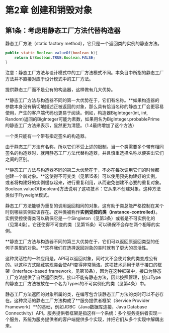 # 第2章 创建和销毁对象

## 第1条：考虑用静态工厂方法代替构造器

静态工厂方法（static factory method），它只是一个返回类的实例的静态方法。

```java
public static Boolean valueOf(boolean b){
    return b?Boolean.TRUE:Boolean.FALSE;
}
```

注意：静态工厂方法与设计模式中的工厂方法模式不同。本条目中所指的静态工厂方法并不直接对应于设计模式中的工厂方法。

提供静态工厂而不是公有的构造器，这样做有几大优势。

**静态工厂方法与构造器不同的第一大优势在于，它们有名称。**如果构造器的参数本身没有确切地描述正被返回的对象，那么具有恰当名称的静态工厂会更容易使用，产生的客户端代码也更易于阅读。例如，构造器BigInteger(int, int, Random)返回的BigInteger可能为素数，如果用名为BigInteger.probablePrime的静态工厂方法来表示，显然更为清楚。（1.4最终增加了这个方法）

一个类只能有一个带有指定签名的构造器。

由于静态工厂方法有名称，所以它们不受上述的限制。当一个类需要多个带有相同签名的构造器时，就用静态工厂方法代替构造器，并且慎重选择名称以便突出它们之间的区别。

**静态工厂方法与构造器不同的第二大优势在于，不必在每次调用它们的时候都创建一个新对象。**这使得不可变类（见第15条）可以使用预先构建好的实例，或者将构建好的实例缓存起来，进行重复利用，从而避免创建不必要的重复对象。Boolean.valueOf(boolean)方法说明了这项技术：它从来不创建对象。这种方法类似于Flyweight模式。

静态工厂方法能够为重复的调用返回相同的对象，这有助于类总能严格控制在某个时刻哪些实例应该存在。这种类被称作**实例受控的类（instance-controlled）**。实例受控使得类可以确保它是一个Singleton（见第3条）或者是不可实例化的（见第4条）。它还使得不可变的类（见第15条）可以确保不会存在两个相等的实例。

**静态工厂方法与构造器不同的第三大优势在于，它们可以返回原返回类型的任何子类型的对象。**这样我们在选择返回对象的类时就有了更大的灵活性。

这种灵活性的一种应用是，API可以返回对象，同时又不会使对象的类变成公有的。以这种方式隐藏实现类会使API变得非常简洁。这项技术适用于基于接口的框架（interface-based framework，见第18条），因为在这种框架中，接口为静态工厂方法提供了自然返回类型。接口不能有静态方法，因此按照管理，接口Type的静态工厂方法被放在一个名为Types的不可实例化的类（见第4条）中。

静态工厂方法返回的对象所属的类，在编写包含该静态工厂方法的类时可以不必存在。这种灵活的静态工厂方法构成了**服务提供者框架（Service Provider Framework）**的基础，例如JDBC（Java数据库连接，Java Database Connectivity）API。服务提供者框架是指这样一个系统：多个服务提供者实现一个服务，系统为服务提供者的客户端提供多个实现，并把它们从多个实现中解耦出来。